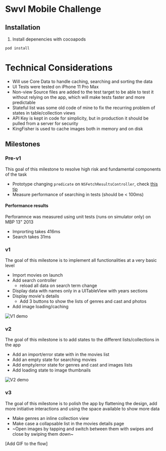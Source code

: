 # Swvl Mobile Challenge 
## Installation
1. Install depenencies with cocoapods
```
pod install
```

# Technical Considerations

- Will use Core Data to handle caching, searching and sorting the data
- UI Tests were tested on iPhone 11 Pro Max
- Non-view Source files are added to the test target to be able to test it without relying on the app, which will make tests faster and more predictable 
- Stateful list was some old code of mine to fix the recurring problem of states in table/collection views
- API Key is kept in code for simplicity, but in production it should be pulled from a server for security
- KingFisher is used to cache images both in memory and on disk

## Milestones

### Pre-v1

This goal of this milestone to resolve high risk and fundamental components of the task 

- Prototype changing `predicate` on `NSFetchResultsController`, check [this tip](https://stackoverflow.com/questions/2482100/nsfetchedresultscontroller-changing-predicate-not-working)
- Measure performance of searching in tests (should be < 100ms)

#### Performance results
Perforamnce was measured using unit tests (runs on simulator only) on MBP 13" 2013

- Improrting takes 416ms
- Search takes 31ms

### v1

The goal of this milestone is to implement all functionalities at a very basic level

- Import movies on launch
- Add search controller
    - reload all data on search term change
- Display data with names only in a UITableView with years sections
- Display movie's  details
    - Add 3 buttons to show the lists of genres and cast and photos
- Add image loading/caching

![V1 demo](https://im7.ezgif.com/tmp/ezgif-7-fae6f7de0c53.gif)

### v2

The goal of this milestone is to add states to the different lists/collections in the app

- Add an import/error state with in the movies list
- Add an empty state for searching movies
- Add empty/error state for genres and cast and images lists
- Add loading state to image thumbnails

![V2 demo](https://im7.ezgif.com/tmp/ezgif-7-b7d805ff6f1c.gif)

### v3

The goal of this milestone is to polish the app by flattening the design, add more initiative interactions and using the space available to show more data

- Make genres an inline collection view
- Make case a collapsable list in the movies details page
- ~Open images by tapping and switch between them with swipes and close by swiping them down~

[Add GIF to the flow]
